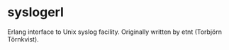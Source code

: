 syslogerl
=========

Erlang interface to Unix syslog facility.  Originally written by etnt (Torbjörn Törnkvist).

